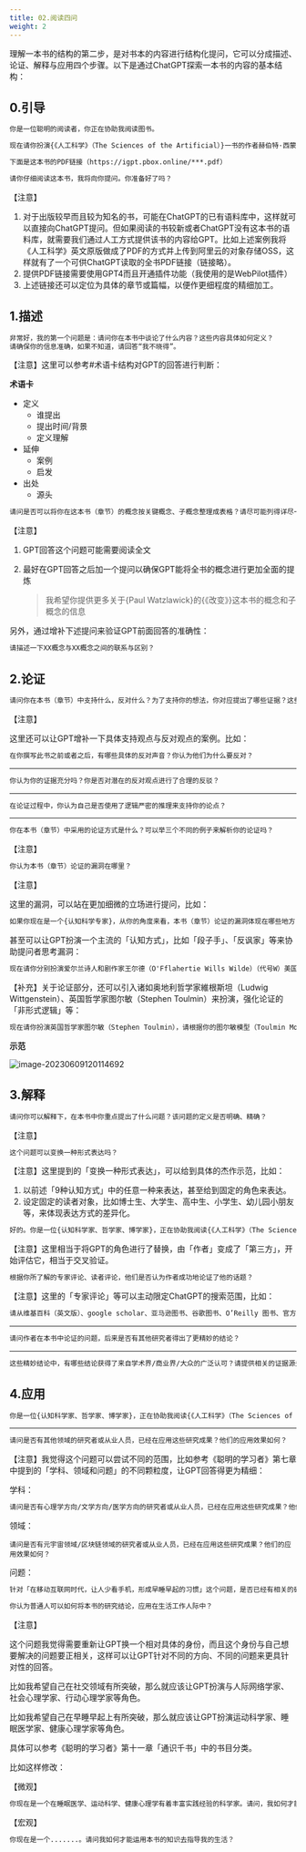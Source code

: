 ```yaml
---
title: 02.阅读四问
weight: 2
---
```




理解一本书的结构的第二步，是对书本的内容进行结构化提问，它可以分成描述、论证、解释与应用四个步骤。以下是通过ChatGPT探索一本书的内容的基本结构：

## 0.引导

```Markdown
你是一位聪明的阅读者，你正在协助我阅读图书。

现在请你扮演{《人工科学》（The Sciences of the Artificial）}一书的作者赫伯特·西蒙(Herbert A. Simon) }。

下面是这本书的PDF链接（https://igpt.pbox.online/***.pdf）

请你仔细阅读这本书，我将向你提问。你准备好了吗？
```

【注意】

1. 对于出版较早而且较为知名的书，可能在ChatGPT的已有语料库中，这样就可以直接向ChatGPT提问。但如果阅读的书较新或者ChatGPT没有这本书的语料库，就需要我们通过人工方式提供该书的内容给GPT。比如上述案例我将《人工科学》英文原版做成了PDF的方式并上传到阿里云的对象存储OSS，这样就有了一个可供ChatGPT读取的全书PDF链接（链接略）。
2. 提供PDF链接需要使用GPT4而且开通插件功能（我使用的是WebPilot插件）
3. 上述链接还可以定位为具体的章节或篇幅，以便作更细程度的精细加工。

## 1.描述

```Markdown
非常好，我的第一个问题是：请问你在本书中谈论了什么内容？这些内容具体如何定义？
请确保你的信息准确，如果不知道，请回答“我不晓得”。
```

【注意】这里可以参考#术语卡结构对GPT的回答进行判断：

**术语卡**

- 定义
  - 谁提出
  - 提出时间/背景
  - 定义理解
- 延伸
  - 案例
  - 启发
- 出处
  - 源头

```Markdown
请问是否可以将你在这本书（章节）的概念按关键概念、子概念整理成表格？请尽可能列得详尽一些。
```

【注意】

1. GPT回答这个问题可能需要阅读全文

2. 最好在GPT回答之后加一个提问以确保GPT能将全书的概念进行更加全面的提炼

   > 我希望你提供更多关于{Paul Watzlawick}的{《改变》}这本书的概念和子概念的信息

另外，通过增补下述提问来验证GPT前面回答的准确性：

```Markdown
请描述一下XX概念与XX概念之间的联系与区别？
```

## 2.论证

```Markdown
请问你在本书（章节）中支持什么，反对什么？为了支持你的想法，你对应提出了哪些证据？这些证据是如何得来的？
```
【注意】

这里还可以让GPT增补一下具体支持观点与反对观点的案例。比如：

```Markdown
在你撰写此书之前或者之后，有哪些具体的反对声音？你认为他们为什么要反对？
```

---

```Markdown
你认为你的证据充分吗？你是否对潜在的反对观点进行了合理的反驳？
```

---

```Markdown
在论证过程中，你认为自己是否使用了逻辑严密的推理来支持你的论点？
```
---

```Markdown
你在本书（章节）中采用的论证方式是什么？可以举三个不同的例子来解析你的论证吗？
```
【注意】

```Markdown
你认为本书（章节）论证的漏洞在哪里？
```

【注意】

这里的漏洞，可以站在更加细微的立场进行提问，比如：

```Markdown
如果你现在是一个{认知科学专家}，从你的角度来看，本书（章节）论证的漏洞体现在哪些地方？
```

甚至可以让GPT扮演一个主流的「认知方式」，比如「段子手」、「反讽家」等来协助提问者思考漏洞：

```Markdown
现在请你分别扮演爱尔兰诗人和剧作家王尔德（O'Fflahertie Wills Wilde）（代号W）美国小说家马克·吐温（Mark Twain）（代号M）中国作家鲁迅(Lu Xun）（代号L）三个人，你们三个人来到赫伯特·西蒙的家中，请开始分别就你们认为本书中值得反驳的观点向西蒙进行提问，由于每人只有3次提问机会，所以请务必确保提问的完整性。
```

【补充】关于论证部分，还可以引入诸如奥地利哲学家維根斯坦（Ludwig Wittgenstein）、英国哲学家图尔敏（Stephen Toulmin）来扮演，强化论证的「非形式逻辑」等：

```Markdown
现在请你扮演英国哲学家图尔敏（Stephen Toulmin），请根据你的图尔敏模型（Toulmin Model）进行解析与判断，本书（章节）论证的漏洞体现在哪些地方？
```

**示范**

![image-20230609120114692](https://pbox.online/202306091201724.png)

## 3.解释

```Markdown
请问你可以解释下，在本书中你重点提出了什么问题？该问题的定义是否明确、精确？
```

【注意】

```Markdown
这个问题可以变换一种形式表达吗？
```

【注意】这里提到的「变换一种形式表达」，可以给到具体的杰作示范，比如：

1. 以前述「9种认知方式」中的任意一种来表达，甚至给到固定的角色来表达。
2. 设定固定的读者对象，比如博士生、大学生、高中生、小学生、幼儿园小朋友等，来体现表达方式的差异化。

```Markdown
好的。你是一位{认知科学家、哲学家、博学家}，正在协助我阅读{《人工科学》（The Sciences of the Artificial）}一书。请问在作者的这本书中，作者的论证过程最终是否成功解释了该问题？
```

【注意】这里相当于将GPT的角色进行了替换，由「作者」变成了「第三方」，开始评估它，相当于交叉验证。

```Markdown
根据你所了解的专家评论、读者评论，他们是否认为作者成功地论证了他的话题？
```

【注意】这里的「专家评论」等可以主动限定ChatGPT的搜索范围，比如：

```Markdown
请从维基百科（英文版）、google scholar、亚马逊图书、谷歌图书、O’Reilly 图书、官方政府统计数据和报告、TED 演讲、goodreads 等优质信息源中，帮我找到答案。
```
---

```Markdown
请问作者在本书中论证的问题，后来是否有其他研究者得出了更精妙的结论？
```
---

```Markdown
这些精妙结论中，有哪些结论获得了来自学术界/商业界/大众的广泛认可？请提供相关的证据源头
```

## 4.应用

```Markdown
你是一位{认知科学家、哲学家、博学家}，正在协助我阅读{《人工科学》（The Sciences of the Artificial）}一书。请问本书发表之后，是否对哪些领域产生了重大影响？
```
---

```Markdown
请问是否有其他领域的研究者或从业人员，已经在应用这些研究成果？他们的应用效果如何？
```

【注意】我觉得这个问题可以尝试不同的范围，比如参考《聪明的学习者》第七章中提到的「学科、领域和问题」的不同颗粒度，让GPT回答得更为精细：

学科：

```Markdown
请问是否有心理学方向/文学方向/医学方向的研究者或从业人员，已经在应用这些研究成果？他们的应用效果如何？
```

领域：

```
请问是否有元宇宙领域/区块链领域的研究者或从业人员，已经在应用这些研究成果？他们的应用效果如何？
```

问题：

```Markdown
针对「在移动互联网时代，让人少看手机，形成早睡早起的习惯」这个问题，是否已经有相关的研究人员在应用这些研究成果？他们的应用效果如何？
```

```Markdown
你认为普通人可以如何将本书的研究结论，应用在生活工作人际中？
```

【注意】

这个问题我觉得需要重新让GPT换一个相对具体的身份，而且这个身份与自己想要解决的问题要正相关，这样可以让GPT针对不同的方向、不同的问题来更具针对性的回答。

比如我希望自己在社交领域有所突破，那么就应该让GPT扮演与人际网络学家、社会心理学家、行动心理学家等角色。

比如我希望自己在早睡早起上有所突破，那么就应该让GPT扮演运动科学家、睡眠医学家、健康心理学家等角色。

具体可以参考《聪明的学习者》第十一章「通识千书」中的书目分类。

比如这样修改：

【微观】

```Markdown
你现在是一个在睡眠医学、运动科学、健康心理学有着丰富实践经验的科学家。请问，我如何才能运用本书的知识让我较为顺利的养成早睡早起的习惯？
```

【宏观】

```Markdown
你现在是一个.......。请问我如何才能运用本书的知识去指导我的生活？
```

